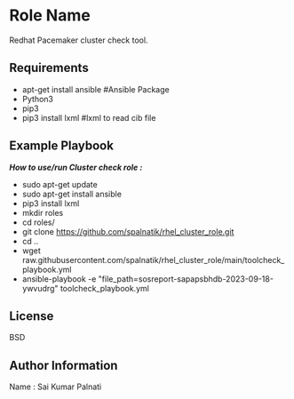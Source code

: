 Role Name
=========

Redhat Pacemaker cluster check tool.

Requirements
------------

- apt-get install ansible #Ansible Package
- Python3
- pip3
- pip3 install lxml #lxml to read cib file


Example Playbook
----------------

***How to use/run Cluster check role :***

- sudo apt-get update
- sudo apt-get install ansible
- pip3 install lxml
- mkdir roles
- cd roles/
- git clone https://github.com/spalnatik/rhel_cluster_role.git 
- cd ..
- wget raw.githubusercontent.com/spalnatik/rhel_cluster_role/main/toolcheck_playbook.yml
- ansible-playbook -e "file_path=sosreport-sapapsbhdb-2023-09-18-ywvudrg" toolcheck_playbook.yml
  
License
-------

BSD

Author Information
------------------

Name : Sai Kumar Palnati
